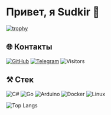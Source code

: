 # Привет, я Sudkir 👋

[![trophy](https://github-profile-trophy.vercel.app/?username=Sudkir&theme=onedark&title=Commits,Experience)](https://github.com/ryo-ma/github-profile-trophy)

## 🌐 Контакты
[![GitHub](https://img.shields.io/badge/GitHub-Sudkir-black?style=flat&logo=github)](https://github.com/Sudkir)
[![Telegram](https://img.shields.io/badge/Telegram-@MortoRosa-26A5E4?style=flat&logo=telegram)](https://t.me/Sudkir)
![Visitors](https://komarev.com/ghpvc/?username=Sudkir&color=blue&style=flat-square)

## ⚒️ Стек
![C#](https://img.shields.io/badge/C%23-239120?style=for-the-badge&logo=c-sharp&logoColor=white)
![Go](https://img.shields.io/badge/Go-00ADD8?style=for-the-badge&logo=go&logoColor=white)
![Arduino](https://img.shields.io/badge/Arduino-00979D?style=for-the-badge&logo=arduino&logoColor=white)
![Docker](https://img.shields.io/badge/Docker-2496ED?style=for-the-badge&logo=docker&logoColor=white)
![Linux](https://img.shields.io/badge/Linux-FCC624?style=for-the-badge&logo=linux&logoColor=black)

![Top Langs](https://github-readme-stats.vercel.app/api/top-langs/?username=Sudkir&layout=compact)

<!--
**Sudkir/Sudkir** is a ✨ _special_ ✨ repository because its `README.md` (this file) appears on your GitHub profile.

Here are some ideas to get you started:

- 🔭 I’m currently working on ...
- 🌱 I’m currently learning ...
- 👯 I’m looking to collaborate on ...
- 🤔 I’m looking for help with ...
- 💬 Ask me about ...
- 📫 How to reach me: ...
- 😄 Pronouns: ...
- ⚡ Fun fact: ...
-->
